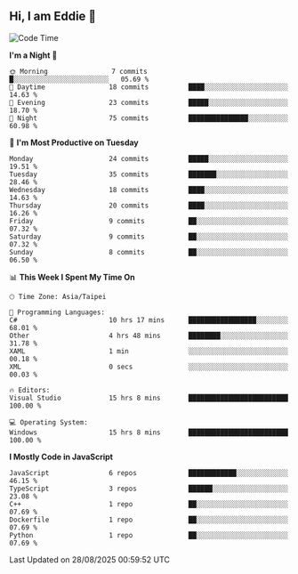 ## Hi, I am Eddie 👋

<!--START_SECTION:waka-->
![Code Time](http://img.shields.io/badge/Code%20Time-817%20hrs%2015%20mins-blue)

**I'm a Night 🦉** 

```text
🌞 Morning                7 commits           █░░░░░░░░░░░░░░░░░░░░░░░░   05.69 % 
🌆 Daytime                18 commits          ████░░░░░░░░░░░░░░░░░░░░░   14.63 % 
🌃 Evening                23 commits          █████░░░░░░░░░░░░░░░░░░░░   18.70 % 
🌙 Night                  75 commits          ███████████████░░░░░░░░░░   60.98 % 
```
📅 **I'm Most Productive on Tuesday** 

```text
Monday                   24 commits          █████░░░░░░░░░░░░░░░░░░░░   19.51 % 
Tuesday                  35 commits          ███████░░░░░░░░░░░░░░░░░░   28.46 % 
Wednesday                18 commits          ████░░░░░░░░░░░░░░░░░░░░░   14.63 % 
Thursday                 20 commits          ████░░░░░░░░░░░░░░░░░░░░░   16.26 % 
Friday                   9 commits           ██░░░░░░░░░░░░░░░░░░░░░░░   07.32 % 
Saturday                 9 commits           ██░░░░░░░░░░░░░░░░░░░░░░░   07.32 % 
Sunday                   8 commits           ██░░░░░░░░░░░░░░░░░░░░░░░   06.50 % 
```


📊 **This Week I Spent My Time On** 

```text
🕑︎ Time Zone: Asia/Taipei

💬 Programming Languages: 
C#                       10 hrs 17 mins      █████████████████░░░░░░░░   68.01 % 
Other                    4 hrs 48 mins       ████████░░░░░░░░░░░░░░░░░   31.78 % 
XAML                     1 min               ░░░░░░░░░░░░░░░░░░░░░░░░░   00.18 % 
XML                      0 secs              ░░░░░░░░░░░░░░░░░░░░░░░░░   00.03 % 

🔥 Editors: 
Visual Studio            15 hrs 8 mins       █████████████████████████   100.00 % 

💻 Operating System: 
Windows                  15 hrs 8 mins       █████████████████████████   100.00 % 
```

**I Mostly Code in JavaScript** 

```text
JavaScript               6 repos             ████████████░░░░░░░░░░░░░   46.15 % 
TypeScript               3 repos             ██████░░░░░░░░░░░░░░░░░░░   23.08 % 
C++                      1 repo              ██░░░░░░░░░░░░░░░░░░░░░░░   07.69 % 
Dockerfile               1 repo              ██░░░░░░░░░░░░░░░░░░░░░░░   07.69 % 
Python                   1 repo              ██░░░░░░░░░░░░░░░░░░░░░░░   07.69 % 
```




 Last Updated on 28/08/2025 00:59:52 UTC
<!--END_SECTION:waka-->
